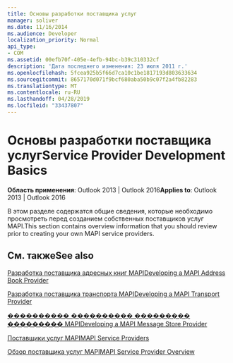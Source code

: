 ```yaml
---
title: Основы разработки поставщика услуг
manager: soliver
ms.date: 11/16/2014
ms.audience: Developer
localization_priority: Normal
api_type:
- COM
ms.assetid: 00efb70f-405e-4efb-94bc-b39c310332cf
description: 'Дата последнего изменения: 23 июля 2011 г.'
ms.openlocfilehash: 5fcea925b5f66d7ca10c1be1817193d803633634
ms.sourcegitcommit: 8657170d071f9bcf680aba50b9c07f2a4fb82283
ms.translationtype: MT
ms.contentlocale: ru-RU
ms.lasthandoff: 04/28/2019
ms.locfileid: "33437807"
---
```

# <a name="service-provider-development-basics"></a><span data-ttu-id="9024f-103">Основы разработки поставщика услуг</span><span class="sxs-lookup"><span data-stu-id="9024f-103">Service Provider Development Basics</span></span>

  
  
<span data-ttu-id="9024f-104">**Область применения**: Outlook 2013 | Outlook 2016</span><span class="sxs-lookup"><span data-stu-id="9024f-104">**Applies to**: Outlook 2013 | Outlook 2016</span></span> 
  
<span data-ttu-id="9024f-105">В этом разделе содержатся общие сведения, которые необходимо просмотреть перед созданием собственных поставщиков услуг MAPI.</span><span class="sxs-lookup"><span data-stu-id="9024f-105">This section contains overview information that you should review prior to creating your own MAPI service providers.</span></span>
  
## <a name="see-also"></a><span data-ttu-id="9024f-106">См. также</span><span class="sxs-lookup"><span data-stu-id="9024f-106">See also</span></span>



[<span data-ttu-id="9024f-107">Разработка поставщика адресных книг MAPI</span><span class="sxs-lookup"><span data-stu-id="9024f-107">Developing a MAPI Address Book Provider</span></span>](developing-a-mapi-address-book-provider.md)
  
[<span data-ttu-id="9024f-108">Разработка поставщика транспорта MAPI</span><span class="sxs-lookup"><span data-stu-id="9024f-108">Developing a MAPI Transport Provider</span></span>](developing-a-mapi-transport-provider.md)
  
[<span data-ttu-id="9024f-109">���������� ���������� ��������� ��������� MAPI</span><span class="sxs-lookup"><span data-stu-id="9024f-109">Developing a MAPI Message Store Provider</span></span>](developing-a-mapi-message-store-provider.md)
  
[<span data-ttu-id="9024f-110">Поставщики услуг MAPI</span><span class="sxs-lookup"><span data-stu-id="9024f-110">MAPI Service Providers</span></span>](mapi-service-providers.md)
  
[<span data-ttu-id="9024f-111">Обзор поставщика услуг MAPI</span><span class="sxs-lookup"><span data-stu-id="9024f-111">MAPI Service Provider Overview</span></span>](mapi-service-provider-overview.md)

